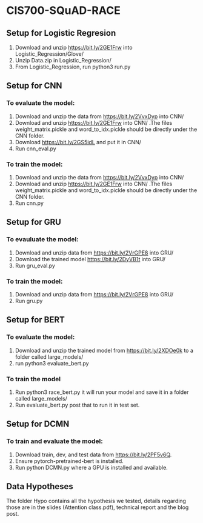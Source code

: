 # CIS700-SQuAD-RACE

## Setup for Logistic Regresion
1. Download and unzip https://bit.ly/2GE1Frw into Logistic_Regression/Glove/
2. Unzip Data.zip in Logistic_Regression/
3. From Logistic_Regression, run python3 run.py

## Setup for CNN

### To evaluate the model:

1. Download and unzip the data from https://bit.ly/2VvxDyp into CNN/
2. Download and unzip https://bit.ly/2GE1Frw into CNN/ .The files weight_matrix.pickle and word_to_idx.pickle should be directly under the CNN folder.
3. Download https://bit.ly/2GS5idL and put it in CNN/
4. Run cnn_eval.py

### To train the model:

1. Download and unzip the data from https://bit.ly/2VvxDyp into CNN/
2. Download and unzip https://bit.ly/2GE1Frw into CNN/ .The files weight_matrix.pickle and word_to_idx.pickle should be directly under the CNN folder.
3. Run cnn.py

## Setup for GRU

### To evauluate the model:
1. Download and unzip data from https://bit.ly/2VrGPE8 into GRU/
2. Download the trained model https://bit.ly/2DyVB1t into GRU/
3. Run gru_eval.py

### To train the model:
1. Download and unzip data from https://bit.ly/2VrGPE8 into GRU/
2. Run gru.py

## Setup for BERT

### To evaluate the model:

1. Download and unzip the trained model from https://bit.ly/2XDOe0k to a folder called large_models/
2. run python3 evaluate_bert.py

### To train the model

1. Run python3 race_bert.py it will run your model and save it in a folder called large_models/
2. Run evaluate_bert.py post that to run it in test set.

## Setup for DCMN

### To train and evaluate the model:

1. Download train, dev, and test data from https://bit.ly/2PF5v6Q.
2. Ensure pytorch-pretrained-bert is installed.
3. Run python DCMN.py where a GPU is installed and available.

## Data Hypotheses

The folder Hypo contains all the hypothesis we tested, details regarding those are in the slides (Attention class.pdf), technical report and the blog post.


